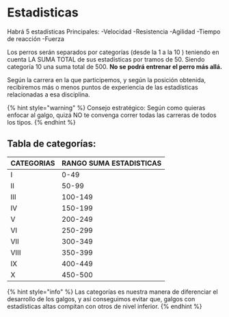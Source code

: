 # Estadisticas

Habrá 5 estadísticas Principales: -Velocidad -Resistencia -Agilidad -Tiempo de reacción -Fuerza

Los perros serán separados por categorías (desde la 1 a la 10 ) teniendo en cuenta LA SUMA TOTAL de sus estadísticas por tramos de 50. Siendo categoría 10 una suma total de 500. **No se podrá entrenar el perro más allá.**

Según la carrera en la que participemos, y según la posición obtenida, recibiremos más o menos puntos de experiencia de las estadísticas relacionadas a esa disciplina.

{% hint style="warning" %}
Consejo estratégico: Según como quieras enfocar al galgo, quizá NO te convenga correr todas las carreras de todos los tipos.
{% endhint %}

## Tabla de categorías:

| CATEGORIAS | RANGO SUMA ESTADISTICAS |
| ---------- | ----------------------- |
| I          | 0-49                    |
| II         | 50-99                   |
| III        | 100-149                 |
| IV         | 150-199                 |
| V          | 200-249                 |
| VI         | 250-299                 |
| VII        | 300-349                 |
| VIII       | 350-399                 |
| IX         | 400-449                 |
| X          | 450-500                 |

{% hint style="info" %}
Las categorías es nuestra manera de diferenciar el desarrollo de los galgos, y así conseguimos evitar que, galgos con estadísticas altas compitan con otros de nivel inferior.
{% endhint %}
